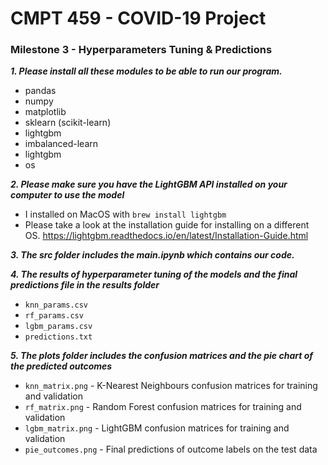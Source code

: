 # CMPT 459 - COVID-19 Project
### Milestone 3 - Hyperparameters Tuning & Predictions

***1. Please install all these modules to be able to run our program.***
* pandas
* numpy
* matplotlib
* sklearn (scikit-learn)
* lightgbm
* imbalanced-learn
* lightgbm
* os

***2. Please make sure you have the LightGBM API installed on your computer to use the model***
* I installed on MacOS with `brew install lightgbm`
* Please take a look at the installation guide for installing on a different OS.
https://lightgbm.readthedocs.io/en/latest/Installation-Guide.html

***3. The src folder includes the main.ipynb which contains our code.***

***4. The results of hyperparameter tuning of the models and the final predictions file in the results folder***
* `knn_params.csv` 
* `rf_params.csv`
* `lgbm_params.csv`
*  `predictions.txt`

***5. The plots folder includes the confusion matrices and the pie chart of the predicted outcomes***
* `knn_matrix.png` - K-Nearest Neighbours confusion matrices for training and validation
* `rf_matrix.png` - Random Forest confusion matrices for training and validation
* `lgbm_matrix.png` - LightGBM confusion matrices for training and validation
* `pie_outcomes.png` - Final predictions of outcome labels on the test data